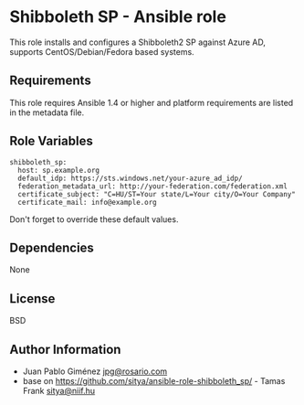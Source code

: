 Shibboleth SP - Ansible role
========

This role installs and configures a Shibboleth2 SP against Azure AD, supports CentOS/Debian/Fedora based systems.

Requirements
------------

This role requires Ansible 1.4 or higher and platform requirements are listed in the metadata file.

Role Variables
--------------

    shibboleth_sp:
      host: sp.example.org
      default_idp: https://sts.windows.net/your-azure_ad_idp/
      federation_metadata_url: http://your-federation.com/federation.xml
      certificate_subject: "C=HU/ST=Your state/L=Your city/O=Your Company"
      certificate_mail: info@example.org

Don't forget to override these default values.

Dependencies
------------

None

License
-------

BSD

Author Information
------------------

* Juan Pablo Giménez <jpg@rosario.com>
* base on https://github.com/sitya/ansible-role-shibboleth_sp/ - Tamas Frank <sitya@niif.hu>
